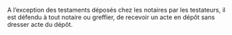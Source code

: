 A l’exception des testaments déposés chez les notaires par les testateurs, il est défendu à tout notaire ou greffier, de recevoir un acte en dépôt sans dresser acte du dépôt.